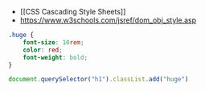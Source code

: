 - [[CSS Cascading Style Sheets]]
- https://www.w3schools.com/jsref/dom_obj_style.asp

```CSS
.huge {
	font-size: 10rem;
	color: red;
	font-weight: bold;
}
```

```javascript
document.querySelector("h1").classList.add("huge")
```
